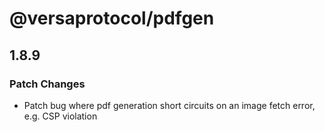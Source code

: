 # @versaprotocol/pdfgen

## 1.8.9

### Patch Changes

- Patch bug where pdf generation short circuits on an image fetch error, e.g. CSP violation
